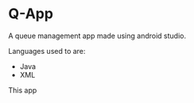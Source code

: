 # Q-App
A queue management app made using android studio.

Languages used to are:
- Java
- XML

This app
